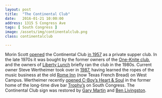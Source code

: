 ```yaml
---
layout: post
title:  "The Continental Club"
date:   2016-01-21 10:00:00
address: 1315 S Congress Ave
tags: [ South Congress ]
image: /assets/img/continentalclub.png
class: continentalclub

---
```

Morin Scott [opened](http://www.continentalclub.com/Austin/photopageCCHistory.html) the Continental Club [in 1957](https://tshaonline.org/handbook/online/articles/xdc07) as a private supper club. In the late 1970s it was bought by the former owners of the [One-Knite club](http://www.michaelcorcoran.net/archives/3259), and the owners of [Liberty Lunch](https://en.wikipedia.org/wiki/Liberty_Lunch) briefly ran the club in the 1980s. Current owner Steve Wertheimer took over in [1987](http://www.austin360.com/news/entertainment/music/a-closing-set-that-still-reverberates-2/nRzhp/), having learned the ropes of the music business at the old [Rome Inn](http://www.thirdav.com/hd_discog/clubs/img_austin_studio29.html) (now Texas French Bread) on West Campus. Wertheimer recently [opened C-Boy’s Heart & Soul](http://www.austinchronicle.com/music/2014-01-31/to-c-boy-with-love/) in the former home of the long-time dive bar [Trophy’s](http://do512blog.com/wp-content/uploads/2012/09/TROPHYS.jpg) on South Congress. The Continental Club sign was restored by [Gary Martin](http://www.garymartinsigns.com/) and [Ben Livingston](http://www.beneon.com/).
